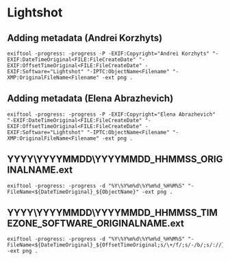 # Lightshot

## Adding metadata (Andrei Korzhyts)

```
exiftool -progress: -progress -P -EXIF:Copyright="Andrei Korzhyts" "-EXIF:DateTimeOriginal<FILE:FileCreateDate" "-EXIF:OffsetTimeOriginal<FILE:FileCreateDate" -EXIF:Software="Lightshot" "-IPTC:ObjectName<Filename" "-XMP:OriginalFileName<Filename" -ext png .
```

## Adding metadata (Elena Abrazhevich)

```
exiftool -progress: -progress -P -EXIF:Copyright="Elena Abrazhevich" "-EXIF:DateTimeOriginal<FILE:FileCreateDate" "-EXIF:OffsetTimeOriginal<FILE:FileCreateDate" -EXIF:Software="Lightshot" "-IPTC:ObjectName<Filename" "-XMP:OriginalFileName<Filename" -ext png .
```

## YYYY\YYYYMMDD\YYYYMMDD_HHMMSS_ORIGINALNAME.ext

```
exiftool -progress: -progress -d "%Y\%Y%m%d\%Y%m%d_%H%M%S" "-FileName<${DateTimeOriginal}_${ObjectName}" -ext png .
```

## YYYY\YYYYMMDD\YYYYMMDD_HHMMSS_TIMEZONE_SOFTWARE_ORIGINALNAME.ext

```
exiftool -progress: -progress -d "%Y\%Y%m%d\%Y%m%d_%H%M%S" "-FileName<${DateTimeOriginal}_${OffsetTimeOriginal;s/\+/f/;s/-/b/;s/://}_${Software}_${ObjectName}" -ext png .
```
